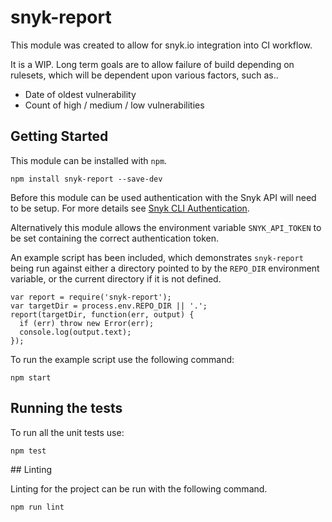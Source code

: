 # snyk-report

This module was created to allow for snyk.io integration into CI workflow.

It is a WIP. Long term goals are to allow failure of build depending on rulesets, which will be dependent upon various factors, such as..

* Date of oldest vulnerability
* Count of high / medium / low vulnerabilities

## Getting Started

This module can be installed with `npm`.

    npm install snyk-report --save-dev

Before this module can be used authentication with the Snyk API will need to be setup. For more details see [Snyk CLI Authentication](https://snyk.io/docs/using-snyk#authentication).

Alternatively this module allows the environment variable `SNYK_API_TOKEN` to be set containing the correct authentication token.

An example script has been included, which demonstrates `snyk-report` being run against either a directory pointed to by the `REPO_DIR` environment variable, or the current directory if it is not defined.

    var report = require('snyk-report');
    var targetDir = process.env.REPO_DIR || '.';
    report(targetDir, function(err, output) {
      if (err) throw new Error(err);
      console.log(output.text);
    });

To run the example script use the following command:

    npm start

## Running the tests

To run all the unit tests use:

    npm test

## Linting

Linting for the project can be run with the following command.

    npm run lint
